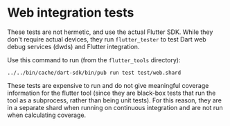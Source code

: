 # Web integration tests

These tests are not hermetic, and use the actual Flutter SDK. While
they don't require actual devices, they run `flutter_tester` to test
Dart web debug services (dwds)  and Flutter integration.

Use this command to run (from the `flutter_tools` directory):

```shell
../../bin/cache/dart-sdk/bin/pub run test test/web.shard
```

These tests are expensive to run and do not give meaningful coverage
information for the flutter tool (since they are black-box tests that
run the tool as a subprocess, rather than being unit tests). For this
reason, they are in a separate shard when running on continuous
integration and are not run when calculating coverage.
